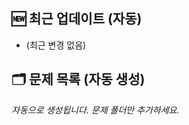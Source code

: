 ## 🆕 최근 업데이트 (자동)
<!-- RECENT:START -->
- (최근 변경 없음)
<!-- RECENT:END -->

## 🗂️ 문제 목록 (자동 생성)
<!-- AUTO-INDEX:START -->
_자동으로 생성됩니다. 문제 폴더만 추가하세요._
<!-- AUTO-INDEX:END -->

